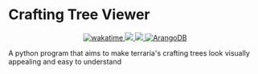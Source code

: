 # Crafting Tree Viewer

<div align=center>
  <a href="https://wakatime.com/badge/github/ElapidaeRae/Crafting-Tree-Viewer">
    <img src="https://wakatime.com/badge/github/ElapidaeRae/Crafting-Tree-Viewer.svg?style=for-the-badge&color=ff69b4" alt="wakatime">
  </a>
  <a href='https://www.python.org/'>
    <img src='https://img.shields.io/badge/Python-FFD43B?style=for-the-badge&logo=python&logoColor=blue'>
  </a>
  <a href='https://www.djangoproject.com/'>
    <img src='https://img.shields.io/badge/Django-092E20?style=for-the-badge&logo=django&logoColor=green'>
  </a>
  <a href='https://arangodb.com/'>
    <img src='https://img.shields.io/badge/ArangoDB-DDE072?style=for-the-badge&logo=ArangoDB&logoColor=black' alt='ArangoDB'>
  </a>
</div>

A python program that aims to make terraria's crafting trees look visually appealing and easy to understand
